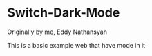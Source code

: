 # Switch-Dark-Mode
Originally by me, Eddy Nathansyah

This is a basic example web that have mode in it
